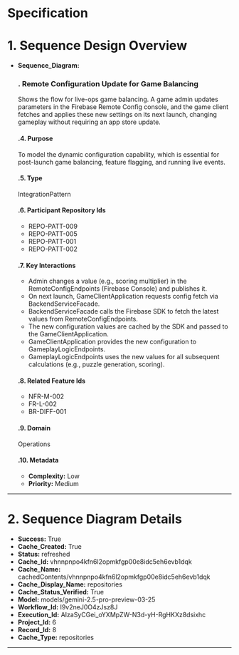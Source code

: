 # Specification

# 1. Sequence Design Overview

- **Sequence_Diagram:**
  ### . Remote Configuration Update for Game Balancing
  Shows the flow for live-ops game balancing. A game admin updates parameters in the Firebase Remote Config console, and the game client fetches and applies these new settings on its next launch, changing gameplay without requiring an app store update.

  #### .4. Purpose
  To model the dynamic configuration capability, which is essential for post-launch game balancing, feature flagging, and running live events.

  #### .5. Type
  IntegrationPattern

  #### .6. Participant Repository Ids
  
  - REPO-PATT-009
  - REPO-PATT-005
  - REPO-PATT-001
  - REPO-PATT-002
  
  #### .7. Key Interactions
  
  - Admin changes a value (e.g., scoring multiplier) in the RemoteConfigEndpoints (Firebase Console) and publishes it.
  - On next launch, GameClientApplication requests config fetch via BackendServiceFacade.
  - BackendServiceFacade calls the Firebase SDK to fetch the latest values from RemoteConfigEndpoints.
  - The new configuration values are cached by the SDK and passed to the GameClientApplication.
  - GameClientApplication provides the new configuration to GameplayLogicEndpoints.
  - GameplayLogicEndpoints uses the new values for all subsequent calculations (e.g., puzzle generation, scoring).
  
  #### .8. Related Feature Ids
  
  - NFR-M-002
  - FR-L-002
  - BR-DIFF-001
  
  #### .9. Domain
  Operations

  #### .10. Metadata
  
  - **Complexity:** Low
  - **Priority:** Medium
  


---

# 2. Sequence Diagram Details

- **Success:** True
- **Cache_Created:** True
- **Status:** refreshed
- **Cache_Id:** vhnnpnpo4kfn6l2opmkfgp00e8idc5eh6evb1dqk
- **Cache_Name:** cachedContents/vhnnpnpo4kfn6l2opmkfgp00e8idc5eh6evb1dqk
- **Cache_Display_Name:** repositories
- **Cache_Status_Verified:** True
- **Model:** models/gemini-2.5-pro-preview-03-25
- **Workflow_Id:** I9v2neJ0O4zJsz8J
- **Execution_Id:** AIzaSyCGei_oYXMpZW-N3d-yH-RgHKXz8dsixhc
- **Project_Id:** 6
- **Record_Id:** 8
- **Cache_Type:** repositories


---

